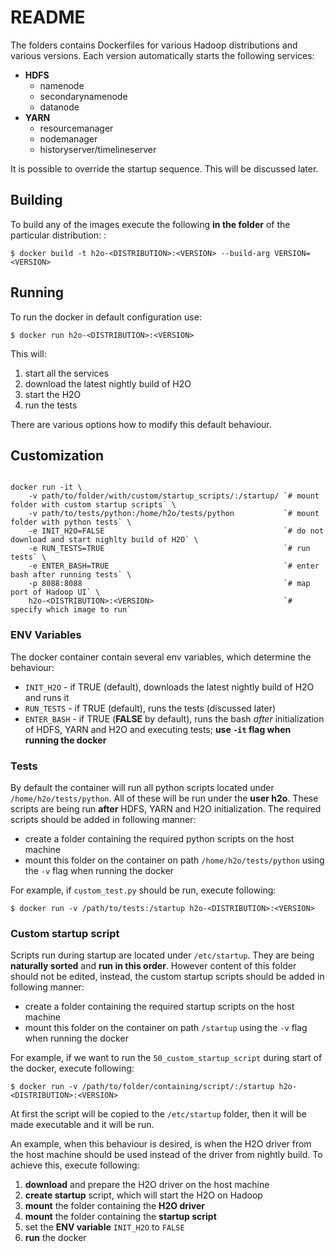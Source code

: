 # README #
The folders contains Dockerfiles for various Hadoop distributions and various versions. Each version automatically starts the following services:

* **HDFS**
  * namenode
  * secondarynamenode
  * datanode
* **YARN**
  * resourcemanager
  * nodemanager
  * historyserver/timelineserver

It is possible to override the startup sequence. This will be discussed later.

## Building ##
To build any of the images execute the following **in the folder** of the particular distribution:
:

```
$ docker build -t h2o-<DISTRIBUTION>:<VERSION> --build-arg VERSION=<VERSION>
```

## Running ##
To run the docker in default configuration use:

```
$ docker run h2o-<DISTRIBUTION>:<VERSION>
```

This will:

1. start all the services
2. download the latest nightly build of H2O
3. start the H2O
4. run the tests

There are various options how to modify this default behaviour.

## Customization ##

```

docker run -it \
    -v path/to/folder/with/custom/startup_scripts/:/startup/ `# mount folder with custom startup scripts` \
    -v path/to/tests/python:/home/h2o/tests/python           `# mount folder with python tests` \
    -e INIT_H2O=FALSE                                        `# do not download and start nighlty build of H2O` \
    -e RUN_TESTS=TRUE                                        `# run tests` \
    -e ENTER_BASH=TRUE                                       `# enter bash after running tests` \
    -p 8088:8088                                             `# map port of Hadoop UI` \
    h2o-<DISTRIBUTION>:<VERSION>                             `# specify which image to run`
```


### ENV Variables ###
The docker container contain several env variables, which determine the behaviour:

* `INIT_H2O` - if TRUE (default), downloads the latest nightly build of H2O and runs it
* `RUN_TESTS` - if TRUE (default), runs the tests (discussed later)
* `ENTER_BASH` - if TRUE (**FALSE** by default), runs the bash *after* initialization of HDFS, YARN and H2O and executing tests; **use `-it` flag when running the docker**

### Tests ###
By default the container will run all python scripts located under `/home/h2o/tests/python`. All of these will be run under the **user h2o**. These scripts are being run **after** HDFS, YARN and H2O initialization. The required scripts should be added in following manner:

* create a folder containing the required python scripts on the host machine
* mount this folder on the container on path `/home/h2o/tests/python` using the `-v` flag when running the docker

For example, if `custom_test.py` should be run, execute following:

```
$ docker run -v /path/to/tests:/startup h2o-<DISTRIBUTION>:<VERSION>
```

### Custom startup script ###
Scripts run during startup are located under `/etc/startup`. They are being **naturally sorted** and **run in this order**. However content of this folder should not be edited, instead, the custom startup scripts should be added in following manner:

* create a folder containing the required startup scripts on the host machine
* mount this folder on the container on path `/startup` using the `-v` flag when running the docker

For example, if we want to run the `50_custom_startup_script` during start of the docker, execute following:

```
$ docker run -v /path/to/folder/containing/script/:/startup h2o-<DISTRIBUTION>:<VERSION>
```
At first the script will be copied to the `/etc/startup` folder, then it will be made executable and it will be run.

An example, when this behaviour is desired, is when the H2O driver from the host machine should be used instead of the driver from nightly build. To achieve this, execute following:

1. **download** and prepare the H2O driver on the host machine
2. **create startup** script, which will start the H2O on Hadoop
3. **mount** the folder containing the **H2O driver**
4. **mount** the folder containing the **startup script**
5. set the **ENV variable** `INIT_H2O` to `FALSE`
6. **run** the docker

